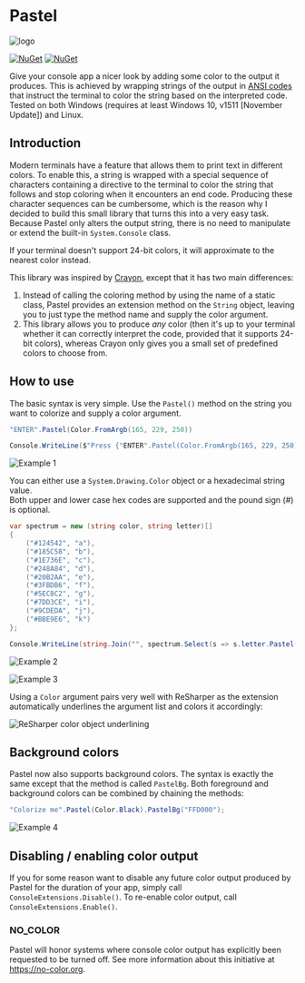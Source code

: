 # Pastel

![logo](https://github.com/silkfire/Pastel/blob/master/img/logo.png)

[![NuGet](https://img.shields.io/nuget/dt/Pastel.svg)](https://www.nuget.org/packages/Pastel)
[![NuGet](https://img.shields.io/nuget/v/Pastel.svg)](https://www.nuget.org/packages/Pastel)

Give your console app a nicer look by adding some color to the output it produces. 
This is achieved by wrapping strings of the output in [ANSI codes](https://www.jerriepelser.com/blog/using-ansi-color-codes-in-net-console-apps/) that instruct the terminal to color the string based on the interpreted code. Tested on both Windows (requires at least Windows 10, v1511 [November Update]) and Linux.

## Introduction

Modern terminals have a feature that allows them to print text in different colors. To enable this, a string is wrapped with a special sequence of characters containing a directive to the terminal to color the string that follows and stop coloring when it encounters an end code. Producing these character sequences can be cumbersome, which is the reason why I decided to build this small library that turns this into a very easy task.  
Because Pastel only alters the output string, there is no need to manipulate or extend the built-in `System.Console` class.

If your terminal doesn't support 24-bit colors, it will approximate to the nearest color instead.

This library was inspired by [Crayon](https://github.com/riezebosch/crayon), except that it has two main differences:

1. Instead of calling the coloring method by using the name of a static class, Pastel provides an extension method on the `String` object, leaving you to just type the method name and supply the color argument.
2. This library allows you to produce _any_ color (then it's up to your terminal whether it can correctly interpret the code, provided that it supports 24-bit colors), whereas Crayon only gives you a small set of predefined colors to choose from.


## How to use

The basic syntax is very simple. Use the `Pastel()` method on the string you want to colorize and supply a color argument.

```cs
"ENTER".Pastel(Color.FromArgb(165, 229, 250))

Console.WriteLine($"Press {"ENTER".Pastel(Color.FromArgb(165, 229, 250))} to continue");
```
![Example 1](https://github.com/silkfire/Pastel/blob/master/img/example1.png)

You can either use a `System.Drawing.Color` object or a hexadecimal string value.  
Both upper and lower case hex codes are supported and the pound sign (#) is optional. 


```cs
var spectrum = new (string color, string letter)[]
{
    ("#124542", "a"),
    ("#185C58", "b"),
    ("#1E736E", "c"),
    ("#248A84", "d"),
    ("#20B2AA", "e"),
    ("#3FBDB6", "f"),
    ("#5EC8C2", "g"),
    ("#7DD3CE", "i"),
    ("#9CDEDA", "j"),
    ("#BBE9E6", "k")
};

Console.WriteLine(string.Join("", spectrum.Select(s => s.letter.Pastel(s.color))));
```
![Example 2](https://github.com/silkfire/Pastel/blob/master/img/example2.png)  

![Example 3](https://github.com/silkfire/Pastel/blob/master/img/example3.png)

Using a `Color` argument pairs very well with ReSharper as the extension automatically underlines the argument list and colors it accordingly:

![ReSharper color object underlining](https://github.com/silkfire/Pastel/blob/master/img/resharper-coloring.png)


## Background colors

Pastel now also supports background colors. The syntax is exactly the same except that the method is called `PastelBg`. Both foreground and background colors can be combined by chaining the methods:

```cs
"Colorize me".Pastel(Color.Black).PastelBg("FFD000");
```

![Example 4](https://github.com/silkfire/Pastel/blob/master/img/example4.png)

## Disabling / enabling color output

If you for some reason want to disable any future color output produced by Pastel for the duration of your app, simply call `ConsoleExtensions.Disable()`. To re-enable color output, call `ConsoleExtensions.Enable()`.

### NO_COLOR

Pastel will honor systems where console color output has explicitly been requested to be turned off. See more information about this initiative at https://no-color.org.
